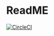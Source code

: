 # ReadME

[![CircleCI](https://dl.circleci.com/status-badge/img/circleci/A7AJ3y7wZyRYtWeMBd3cNh/8av1QkQYyMH8QbMWVzJECS/tree/main.svg?style=shield)](https://dl.circleci.com/status-badge/redirect/circleci/A7AJ3y7wZyRYtWeMBd3cNh/8av1QkQYyMH8QbMWVzJECS/tree/main)